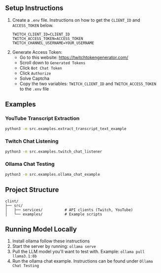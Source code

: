 ## Setup Instructions
1. Create a `.env` file. Instructions on how to get the `CLIENT_ID` and `ACCESS_TOKEN` below.
   ```
   TWITCH_CLIENT_ID=CLIENT_ID
   TWITCH_ACCESS_TOKEN=ACCESS_TOKEN
   TWITCH_CHANNEL_USERNAME=YOUR_USERNAME
   ```
2. Generate Access Token:
   - Go to this website: https://twitchtokengenerator.com/
   - Scroll down to `Generated Tokens`
   - Click `Bot Chat Token`
   - Click `Authorize`
   - Solve Captcha
   - Copy the two variables: `TWITCH_CLIENT_ID` and `TWITCH_ACCESS_TOKEN` to the `.env` file

## Examples

### YouTube Transcript Extraction
```bash
python3 -m src.examples.extract_transcript_text_example
```

### Twitch Chat Listening
```bash
python3 -m src.examples.twitch_chat_listener
```

### Ollama Chat Testing
```bash
python3 -m src.examples.ollama_chat_example
```

## Project Structure
```
clint/
├── src/
│   ├── services/          # API clients (Twitch, YouTube)
│   └── examples/          # Example scripts
```

## Running Model Locally
1. Install ollama follow these instructions
2. Start the server by running: `ollama serve`
3. Pull the LLM model you'll want to test with. Example: `ollama pull llama3.1:8b`
4. Run the ollama chat example. Instructions can be found under `Ollama Chat Testing`
